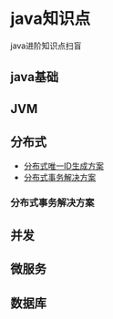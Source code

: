 # java知识点
java进阶知识点扫盲
## java基础
## JVM
## 分布式
- [分布式唯一ID生成方案]()
- [分布式事务解决方案]()

### 分布式事务解决方案
## 并发
## 微服务
## 数据库
